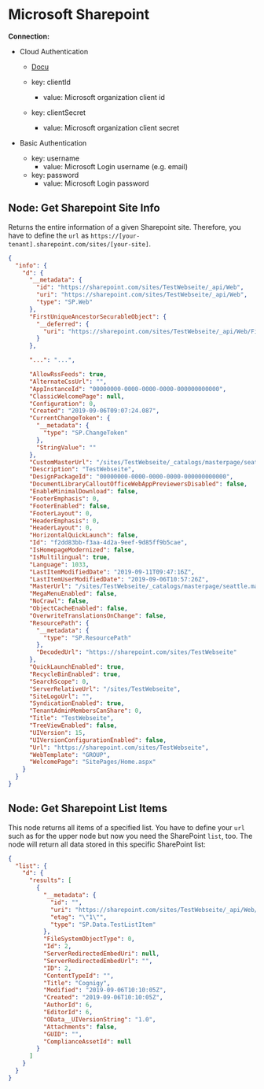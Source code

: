 # Microsoft Sharepoint

**Connection:**

- Cloud Authentication
  - [Docu](https://github.com/s-KaiNet/node-sp-auth/wiki/SharePoint%20Online%20addin%20only%20authentication)

  - key: clientId
      - value: Microsoft organization client id
  - key: clientSecret
      - value: Microsoft organization client secret

- Basic Authentication
  - key: username
    - value: Microsoft Login username (e.g. email)
  - key: password
    - value: Microsoft Login password
## Node: Get Sharepoint Site Info

Returns the entire information of a given Sharepoint site. Therefore, you have to define the `url` as `https://[your-tenant].sharepoint.com/sites/[your-site]`.

```json
{
  "info": {
    "d": {
      "__metadata": {
        "id": "https://sharepoint.com/sites/TestWebseite/_api/Web",
        "uri": "https://sharepoint.com/sites/TestWebseite/_api/Web",
        "type": "SP.Web"
      },
      "FirstUniqueAncestorSecurableObject": {
        "__deferred": {
          "uri": "https://sharepoint.com/sites/TestWebseite/_api/Web/FirstUniqueAncestorSecurableObject"
        }
      },

      "...": "...",

      "AllowRssFeeds": true,
      "AlternateCssUrl": "",
      "AppInstanceId": "00000000-0000-0000-0000-000000000000",
      "ClassicWelcomePage": null,
      "Configuration": 0,
      "Created": "2019-09-06T09:07:24.087",
      "CurrentChangeToken": {
        "__metadata": {
          "type": "SP.ChangeToken"
        },
        "StringValue": ""
      },
      "CustomMasterUrl": "/sites/TestWebseite/_catalogs/masterpage/seattle.master",
      "Description": "TestWebseite",
      "DesignPackageId": "00000000-0000-0000-0000-000000000000",
      "DocumentLibraryCalloutOfficeWebAppPreviewersDisabled": false,
      "EnableMinimalDownload": false,
      "FooterEmphasis": 0,
      "FooterEnabled": false,
      "FooterLayout": 0,
      "HeaderEmphasis": 0,
      "HeaderLayout": 0,
      "HorizontalQuickLaunch": false,
      "Id": "f2dd83bb-f3aa-4d2a-9eef-9d85ff9b5cae",
      "IsHomepageModernized": false,
      "IsMultilingual": true,
      "Language": 1033,
      "LastItemModifiedDate": "2019-09-11T09:47:16Z",
      "LastItemUserModifiedDate": "2019-09-06T10:57:26Z",
      "MasterUrl": "/sites/TestWebseite/_catalogs/masterpage/seattle.master",
      "MegaMenuEnabled": false,
      "NoCrawl": false,
      "ObjectCacheEnabled": false,
      "OverwriteTranslationsOnChange": false,
      "ResourcePath": {
        "__metadata": {
          "type": "SP.ResourcePath"
        },
        "DecodedUrl": "https://sharepoint.com/sites/TestWebseite"
      },
      "QuickLaunchEnabled": true,
      "RecycleBinEnabled": true,
      "SearchScope": 0,
      "ServerRelativeUrl": "/sites/TestWebseite",
      "SiteLogoUrl": "",
      "SyndicationEnabled": true,
      "TenantAdminMembersCanShare": 0,
      "Title": "TestWebseite",
      "TreeViewEnabled": false,
      "UIVersion": 15,
      "UIVersionConfigurationEnabled": false,
      "Url": "https://sharepoint.com/sites/TestWebseite",
      "WebTemplate": "GROUP",
      "WelcomePage": "SitePages/Home.aspx"
    }
  }
}
```

## Node: Get Sharepoint List Items

This node returns all items of a specified list. You have to define your `url` such as for the upper node but now you need the SharePoint `list`, too. The node will return all data stored in this specific SharePoint list:

```json
{
  "list": {
    "d": {
      "results": [
        {
          "__metadata": {
            "id": "",
            "uri": "https://sharepoint.com/sites/TestWebseite/_api/Web/Lists(...)",
            "etag": "\"1\"",
            "type": "SP.Data.TestListItem"
          },
          "FileSystemObjectType": 0,
          "Id": 2,
          "ServerRedirectedEmbedUri": null,
          "ServerRedirectedEmbedUrl": "",
          "ID": 2,
          "ContentTypeId": "",
          "Title": "Cognigy",
          "Modified": "2019-09-06T10:10:05Z",
          "Created": "2019-09-06T10:10:05Z",
          "AuthorId": 6,
          "EditorId": 6,
          "OData__UIVersionString": "1.0",
          "Attachments": false,
          "GUID": "",
          "ComplianceAssetId": null
        }
      ]
    }
  }
}
```